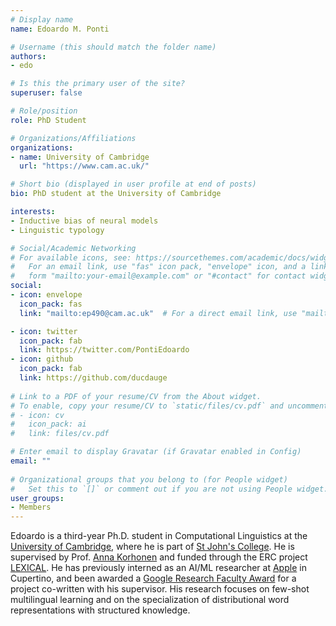```yaml
---
# Display name
name: Edoardo M. Ponti

# Username (this should match the folder name)
authors:
- edo

# Is this the primary user of the site?
superuser: false

# Role/position
role: PhD Student

# Organizations/Affiliations
organizations:
- name: University of Cambridge
  url: "https://www.cam.ac.uk/"

# Short bio (displayed in user profile at end of posts)
bio: PhD student at the University of Cambridge

interests:
- Inductive bias of neural models
- Linguistic typology

# Social/Academic Networking
# For available icons, see: https://sourcethemes.com/academic/docs/widgets/#icons
#   For an email link, use "fas" icon pack, "envelope" icon, and a link in the
#   form "mailto:your-email@example.com" or "#contact" for contact widget.
social:
- icon: envelope
  icon_pack: fas
  link: "mailto:ep490@cam.ac.uk"  # For a direct email link, use "mailto:test@example.org".

- icon: twitter
  icon_pack: fab
  link: https://twitter.com/PontiEdoardo
- icon: github
  icon_pack: fab
  link: https://github.com/ducdauge
  
# Link to a PDF of your resume/CV from the About widget.
# To enable, copy your resume/CV to `static/files/cv.pdf` and uncomment the lines below.  
# - icon: cv
#   icon_pack: ai
#   link: files/cv.pdf 

# Enter email to display Gravatar (if Gravatar enabled in Config)
email: ""
  
# Organizational groups that you belong to (for People widget)
#   Set this to `[]` or comment out if you are not using People widget.  
user_groups:
- Members
---
```

 Edoardo is a third-year Ph.D. student in Computational Linguistics at the [University of Cambridge](https://www.cam.ac.uk/), where he is part of [St John's College](https://www.joh.cam.ac.uk/). He is supervised by Prof. [Anna Korhonen](https://www.cl.cam.ac.uk/~alk23/) and funded through the ERC project [LEXICAL](http://ltl.mml.cam.ac.uk/projects/lexical/). He has previously interned as an AI/ML researcher at [Apple](https://www.apple.com/) in Cupertino, and been awarded a [Google Research Faculty Award](https://ai.google/research/outreach/faculty-research-awards/) for a project co-written with his supervisor. His research focuses on few-shot multilingual learning and on the specialization of distributional word representations with structured knowledge.

